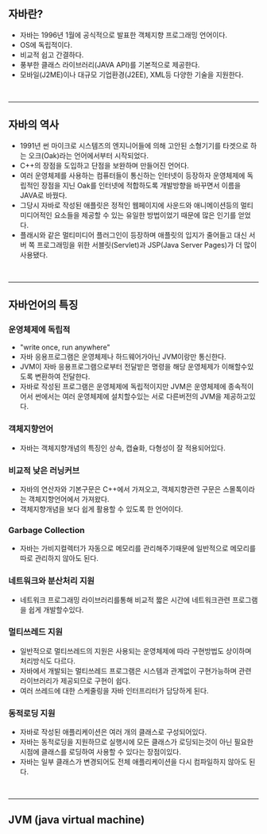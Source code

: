 ## 자바란?
  - 자바는 1996년 1월에 공식적으로 발표한 객체지향 프로그래밍 언어이다.
  - OS에 독립적이다.
  - 비교적 쉽고 간결하다.
  - 풍부한 클래스 라이브러리(JAVA API)를 기본적으로 제공한다.
  - 모바일(J2ME)이나 대규모 기업환경(J2EE), XML등 다양한 기술을 지원한다.
<br>

  ---
  
## 자바의 역사
  - 1991년 썬 마이크로 시스템즈의 엔지니어들에 의해 고안된 소형기기를 타겟으로 하는 오크(Oak)라는 언어에서부터 시작되었다.
  - C++의 장점을 도입하고 단점을 보완하며 만들어진 언어다.
  - 여러 운영체제를 사용하는 컴퓨터들이 통신하는 인터넷이 등장하자 운영체제에 독립적인 장점을 지닌 Oak를 인터넷에 적합하도록 개발방향을 바꾸면서 이름을 JAVA로 바꿨다.
  - 그당시 자바로 작성된 애플릿은 정적인 웹페이지에 사운드와 애니메이션등의 멀티미디어적인 요소들을 제공할 수 있는 유일한 방법이었기 때문에 많은 인기를 얻었다.
  - 플래시와 같은 멀티미디어 플러그인이 등장하며 애플릿의 입지가 줄어들고 대신 서버 쪽 프로그래밍을 위한 서블릿(Servlet)과 JSP(Java Server Pages)가 더 많이 사용됐다.
<br>


---

## 자바언어의 특징 
  ### 운영체제에 독립적
   - "write once, run anywhere"
   - 자바 응용프로그램은 운영체제나 하드웨어가아닌 JVM이랑만 통신한다.
   - JVM이 자바 응용프로그램으로부터 전달받은 명령을 해당 운영체제가 이해할수있도록 변환하여 전달한다.
   - 자바로 작성된 프로그램은 운영체제에 독립적이지만 JVM은 운영체제에 종속적이어서 썬에서는 여러 운영체제에 설치할수있는 서로 다른버전의 JVM을 제공하고있다.
  ### 객체지향언어
   - 자바는 객체지향개념의 특징인 상속, 캡슐화, 다형성이 잘 적용되어있다.
  ### 비교적 낮은 러닝커브
   - 자바의 연산자와 기본구문은 C++에서 가져오고, 객체지향관련 구문은 스몰톡이라는 객체지향언어에서 가져왔다.
   - 객체지향개념을 보다 쉽게 활용할 수 있도록 한 언어이다.
  ### Garbage Collection
   - 자바는 가비지컬렉터가 자동으로 메모리를 관리해주기때문에 일반적으로 메모리를 따로 관리하지 않아도 된다.
  ### 네트워크와 분산처리 지원
   - 네트워크 프로그래밍 라이브러리를통해 비교적 짧은 시간에 네트워크관련 프로그램을 쉽게 개발할수있다.
  ### 멀티쓰레드 지원
   - 일반적으로 멀티쓰레드의 지원은 사용되는 운영체제에 따라 구현방법도 상이하며 처리방식도 다르다.
   - 자바에서 개발되는 멀티쓰레드 프로그램은 시스템과 관계없이 구현가능하며 관련 라이브러리가 제공되므로 구현이 쉽다.
   - 여러 쓰레드에 대한 스케줄링을 자바 인터프리터가 담당하게 된다.
  ### 동적로딩 지원
   - 자바로 작성된 애플리케이션은 여러 개의 클래스로 구성되어있다.
   - 자바는 동적로딩을 지원하므로 실행시에 모든 클래스가 로딩되는것이 아닌 필요한 시점에 클래스를 로딩하여 사용할 수 있다는 장점이있다.
   - 자바는 일부 클래스가 변경되어도 전체 애플리케이션을 다시 컴파일하지 않아도 된다.
<br>


---

## JVM (java virtual machine)
